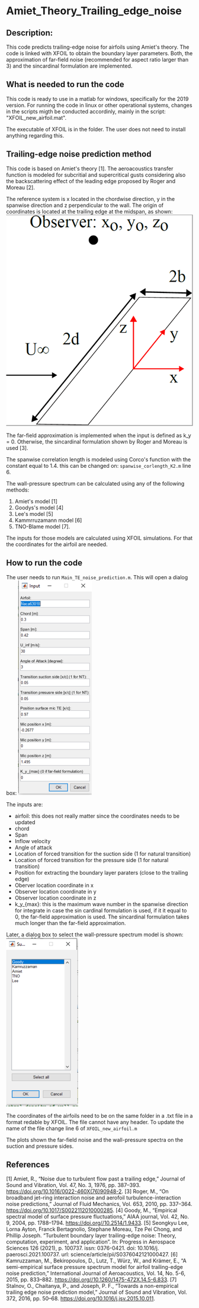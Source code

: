 # Amiet_Theory_Trailing_edge_noise
## Description:

This code predicts trailing-edge noise for airfoils using Amiet's theory. The code is linked with XFOIL to obtain the boundary layer parameters. Both, the approximation of far-field noise (recommended for aspect ratio larger than 3) and the sincardinal formulation are implemented.

## What is needed to run the code

This code is ready to use in a matlab for windows, specifically for the 2019 version. For running the code in linux or other operational systems, changes in the scripts migth be conducted accordinly, mainly in the script: "XFOIL_new_airfoil.mat". 

The executable of XFOIL is in the folder. The user does not need to install anything regarding this. 

## Trailing-edge noise prediction method
This code is based on Amiet's theory [1]. The aeroacoustics transfer function is modeled for subcritial and supercritical gusts considering also the backscattering effect of the leading edge proposed by Roger and Moreau [2]. 

The reference system is x located in the chordwise direction, y in the spanwise direction and z perpendicular to the wall. The origin of coordinates is located at the trailing edge at the midspan, as shown: 
![Inputs.](reference_system.png "This is a sample image.")

The far-field approximation is implemented when the input is defined as k_y = 0. Otherwise, the sincardinal formulation shown by Roger and Moreau is used [3]. 

The spanwise correlation length is modeled using Corco's function with the constant equal to 1.4. this can be changed on: ``spanwise_corlength_K2.m`` line 6.

The wall-pressure spectrum can be calculated using any of the following methods:
1. Amiet's model [1]
2. Goodys's model [4]
3. Lee's model [5]
4. Kammrruzamann model [6]
5. TNO-Blame model [7].

The inputs for those models are calculated using XFOIL simulations. For that the coordinates for the airfoil are needed. 

## How to run the code

The user needs to run ``Main_TE_noise_prediction.m``. This will open a dialog box:
![Inputs.](inputs.png "This is a sample image.")


The inputs are:
* airfoil: this does not really matter since the coordinates needs to be updated 
* chord
* Span
* Inflow velocity
* Angle of attack
* Location of forced transition for the suction side (1 for natural transition)
* Location of forced transition for the pressure side (1 for natural transition)
* Position for extracting the boundary layer paraters (close to the trailing edge)
* Oberver location coordinate in x
* Observer location coordinate in y
* Observer location coordinate in z
* k_y_{max}: this is the maximum wave number in the spanwise direction for integrate in case the sin cardinal formulation is used, if it it equal to 0, the far-field approximation is used. The sincardinal formulation takes much longer than the far-field approximation. 


Later, a  dialog box to select the wall-pressure spectrum model is shown:
![Inputs.](WPS.png "This is a sample image.")

The coordinates of the airfoils need to be on the same folder in a .txt file in a format redable by XFOIL. The file cannot  have any header. To update the name of the file change line 6 of ``XFOIL_new_airfoil.m``

The plots shown the far-field noise and the wall-pressure spectra on the suction and pressure sides. 

## References
[1] Amiet, R., “Noise due to turbulent flow past a trailing edge,” Journal of Sound and Vibration, Vol. 47, No. 3, 1976, pp. 387–393. https://doi.org/10.1016/0022-460X(76)90948-2.
[3] Roger, M., “On broadband jet–ring interaction noise and aerofoil turbulence-interaction noise predictions,” Journal of Fluid Mechanics, Vol. 653, 2010, pp. 337–364. https://doi.org/10.1017/S0022112010000285.
[4] Goody, M., “Empirical spectral model of surface pressure fluctuations,” AIAA journal, Vol. 42, No. 9, 2004, pp. 1788–1794. https://doi.org//10.2514/1.9433.
[5] Seongkyu Lee, Lorna Ayton, Franck Bertagnolio, Stephane Moreau, Tze Pei Chong, and Phillip Joseph. “Turbulent boundary layer trailing-edge noise: Theory, computation, experiment, and application”. In: Progress in Aerospace Sciences 126 (2021), p. 100737. issn: 0376-0421. doi: 10.1016/j. paerosci.2021.100737. url: science/article/pii/S0376042121000427. 
[6] Kamruzzaman, M., Bekiropoulos, D., Lutz, T., Würz, W., and Krämer, E., “A semi-empirical surface pressure spectrum model for airfoil trailing-edge noise prediction,” International Journal of Aeroacoustics, Vol. 14, No. 5-6, 2015, pp. 833–882. https://doi.org//10.1260/1475-472X.14.5-6.833.
[7] Stalnov, O., Chaitanya, P., and Joseph, P. F., “Towards a non-empirical trailing edge noise prediction model,” Journal of Sound and Vibration, Vol. 372, 2016, pp. 50–68. https://doi.org/10.1016/j.jsv.2015.10.011.
